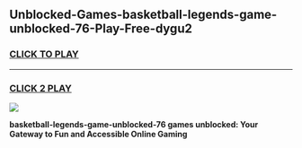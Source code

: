 
## Unblocked-Games-basketball-legends-game-unblocked-76-Play-Free-dygu2
<h3>
<a href="https://premium76.site?title=basketball-legends-game-unblocked-76&ref=20A">CLICK TO PLAY</a></h3>
<hr>

<h3>
<a href="https://premium76.site?title=basketball-legends-game-unblocked-76&ref=20A">CLICK 2 PLAY</a>
  
</h3>

<a href="https://premium76.site?title=basketball-legends-game-unblocked-76&ref=20A"><img src="https://clearcache.store/games.png"></a>


**basketball-legends-game-unblocked-76 games unblocked: Your Gateway to Fun and Accessible Online Gaming**
